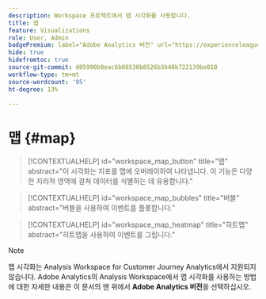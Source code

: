 ```yaml
---
description: Workspace 프로젝트에서 맵 시각화를 사용합니다.
title: 맵
feature: Visualizations
role: User, Admin
badgePremium: label="Adobe Analytics 버전" url="https://experienceleague.adobe.com/en/docs/analytics/analyze/analysis-workspace/visualizations/map-visualization" tooltip="이 문서의 Adobe Analytics 버전을 보려면 을(를) 선택합니다."
hide: true
hidefromtoc: true
source-git-commit: d05990b0eac6b08530b8526b3b48b722139be018
workflow-type: tm+mt
source-wordcount: '95'
ht-degree: 13%

---
```


# 맵 {#map}

<!-- markdownlint-disable MD034 -->

>[!CONTEXTUALHELP]
>id="workspace_map_button"
>title="맵"
>abstract="이 시각화는 지표를 맵에 오버레이하여 나타냅니다. 이 기능은 다양한 지리적 영역에 걸쳐 데이터를 식별하는 데 유용합니다."

<!-- markdownlint-enable MD034 -->

<!-- markdownlint-disable MD034 -->

>[!CONTEXTUALHELP]
>id="workspace_map_bubbles"
>title="버블"
>abstract="버블을 사용하여 이벤트를 플롯합니다."

<!-- markdownlint-enable MD034 -->

<!-- markdownlint-disable MD034 -->

>[!CONTEXTUALHELP]
>id="workspace_map_heatmap"
>title="히트맵"
>abstract="히트맵을 사용하여 이벤트를 그립니다."

<!-- markdownlint-enable MD034 -->


>[!NOTE]
>
>맵 시각화는 Analysis Workspace for Customer Journey Analytics에서 지원되지 않습니다. Adobe Analytics의 Analysis Workspace에서 맵 시각화를 사용하는 방법에 대한 자세한 내용은 이 문서의 맨 위에서 **Adobe Analytics 버전**&#x200B;을 선택하십시오.
>




